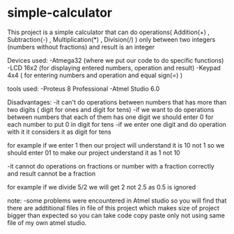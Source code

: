 # simple-calculator

This project is a simple calculator that can do operations( Addition(+) , Subtraction(-) , Multiplication(*) , Division(/) )
only between two integers (numbers without fractions) and result is an integer

Devices used:
-Atmega32 (where we put our code to do specific functions)
-LCD 16x2 (for displaying entered numbers, operation and result)
-Keypad 4x4 ( for entering numbers and operation and equal sign(=) )

tools used:
-Proteus 8 Professional
-Atmel Studio 6.0


Disadvantages:
-it can't do operations between numbers that has more than two digits ( digit for ones and digit for tens)
-if we want to do operations between numbers that each of them has one digit we should enter 0 for each number to put 0 in digit for tens
-if we enter one digit and do operation with it it considers it as digit for tens

for example if we enter 1 then our project will understand it is 10 not 1
so we should enter 01 to make our project understand it as 1 not 10

-it cannot do operations on fractions or number with a fraction correctly and result cannot be a fraction

for example if we divide 5/2 we will get 2 not 2.5 as 0.5 is ignored

note:
-some problems were encountered in Atmel studio so you will find that there are addtitional files in file of this project which makes size of project bigger than expected so you can take code copy paste only not using same file of my own atmel studio.

